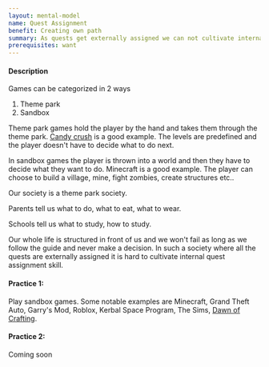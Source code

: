 ```yaml
---
layout: mental-model
name: Quest Assignment
benefit: Creating own path
summary: As quests get externally assigned we can not cultivate internal quest assignment skill
prerequisites: want
---
```


#### Description

Games can be categorized in 2 ways

1. Theme park
2. Sandbox

Theme park games hold the player by the hand and takes them through the theme park. [Candy crush](https://i.redd.it/u25jttpjhgi01.jpg) is a good example. The levels are predefined and the player doesn't have to decide what to do next.

In sandbox games the player is thrown into a world and then they have to decide what they want to do. Minecraft is a good example. The player can choose to build a village, mine, fight zombies, create structures etc..

Our society is a theme park society. 

Parents tell us what to do, what to eat, what to wear.

Schools tell us what to study, how to study.

Our whole life is structured in front of us and we won't fail as long as we follow the guide and never make a decision. In such a society where all the quests are externally assigned it is hard to cultivate internal quest assignment skill.
 

#### Practice 1: 

Play sandbox games. Some notable examples are Minecraft, Grand Theft Auto, Garry's Mod, Roblox, Kerbal Space Program, The Sims, [Dawn of Crafting](https://dawnofcrafting.com).

#### Practice 2: 

Coming soon






